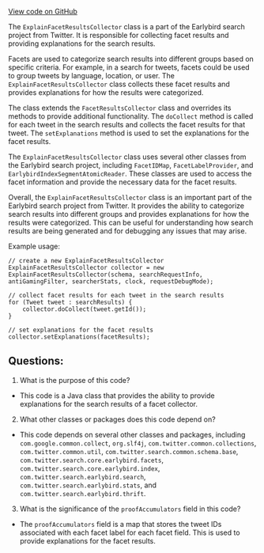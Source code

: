 [View code on GitHub](https://github.com/misbahsy/the-algorithm/src/java/com/twitter/search/earlybird/search/facets/ExplainFacetResultsCollector.java)

The `ExplainFacetResultsCollector` class is a part of the Earlybird search project from Twitter. It is responsible for collecting facet results and providing explanations for the search results. 

Facets are used to categorize search results into different groups based on specific criteria. For example, in a search for tweets, facets could be used to group tweets by language, location, or user. The `ExplainFacetResultsCollector` class collects these facet results and provides explanations for how the results were categorized.

The class extends the `FacetResultsCollector` class and overrides its methods to provide additional functionality. The `doCollect` method is called for each tweet in the search results and collects the facet results for that tweet. The `setExplanations` method is used to set the explanations for the facet results.

The `ExplainFacetResultsCollector` class uses several other classes from the Earlybird search project, including `FacetIDMap`, `FacetLabelProvider`, and `EarlybirdIndexSegmentAtomicReader`. These classes are used to access the facet information and provide the necessary data for the facet results.

Overall, the `ExplainFacetResultsCollector` class is an important part of the Earlybird search project from Twitter. It provides the ability to categorize search results into different groups and provides explanations for how the results were categorized. This can be useful for understanding how search results are being generated and for debugging any issues that may arise. 

Example usage:

```
// create a new ExplainFacetResultsCollector
ExplainFacetResultsCollector collector = new ExplainFacetResultsCollector(schema, searchRequestInfo, antiGamingFilter, searcherStats, clock, requestDebugMode);

// collect facet results for each tweet in the search results
for (Tweet tweet : searchResults) {
    collector.doCollect(tweet.getId());
}

// set explanations for the facet results
collector.setExplanations(facetResults);
```
## Questions: 
 1. What is the purpose of this code?
- This code is a Java class that provides the ability to provide explanations for the search results of a facet collector.

2. What other classes or packages does this code depend on?
- This code depends on several other classes and packages, including `com.google.common.collect`, `org.slf4j`, `com.twitter.common.collections`, `com.twitter.common.util`, `com.twitter.search.common.schema.base`, `com.twitter.search.core.earlybird.facets`, `com.twitter.search.core.earlybird.index`, `com.twitter.search.earlybird.search`, `com.twitter.search.earlybird.stats`, and `com.twitter.search.earlybird.thrift`.

3. What is the significance of the `proofAccumulators` field in this code?
- The `proofAccumulators` field is a map that stores the tweet IDs associated with each facet label for each facet field. This is used to provide explanations for the facet results.